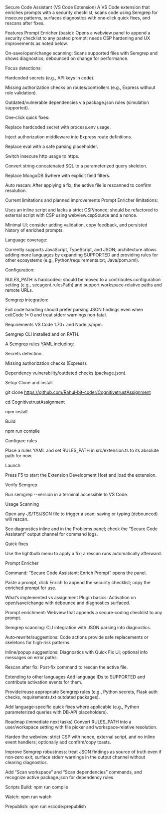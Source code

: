 Secure Code Assistant (VS Code Extension)
A VS Code extension that enriches prompts with a security checklist, scans code using Semgrep for insecure patterns, surfaces diagnostics with one‑click quick fixes, and rescans after fixes.

Features
Prompt Enricher (basic): Opens a webview panel to append a security checklist to any pasted prompt; needs CSP hardening and UX improvements as noted below.

On-save/open/change scanning: Scans supported files with Semgrep and shows diagnostics; debounced on change for performance.

Focus detections:

Hardcoded secrets (e.g., API keys in code).

Missing authorization checks on routes/controllers (e.g., Express without role validation).

Outdated/vulnerable dependencies via package.json rules (simulation supported).

One‑click quick fixes:

Replace hardcoded secret with process.env usage.

Inject authorization middleware into Express route definitions.

Replace eval with a safe parsing placeholder.

Switch insecure http usage to https.

Convert string‑concatenated SQL to a parameterized query skeleton.

Replace MongoDB $where with explicit field filters.

Auto rescan: After applying a fix, the active file is rescanned to confirm resolution.

Current limitations and planned improvements
Prompt Enricher limitations:

Uses an inline script and lacks a strict CSP/nonce; should be refactored to external script with CSP using webview.cspSource and a nonce.

Minimal UI; consider adding validation, copy feedback, and persisted history of enriched prompts.

Language coverage:

Currently supports JavaScript, TypeScript, and JSON; architecture allows adding more languages by expanding SUPPORTED and providing rules for other ecosystems (e.g., Python/requirements.txt, Java/pom.xml).

Configuration:

RULES_PATH is hardcoded; should be moved to a contributes.configuration setting (e.g., secagent.rulesPath) and support workspace‑relative paths and remote URLs.

Semgrep integration:

Exit code handling should prefer parsing JSON findings even when exitCode != 0 and treat stderr warnings non‑fatal.

Requirements
VS Code 1.70+ and Node.js/npm.

Semgrep CLI installed and on PATH.

A Semgrep rules YAML including:

Secrets detection.

Missing authorization checks (Express).

Dependency vulnerability/outdated checks (package.json).

Setup
Clone and install

git clone https://github.com/Rahul-bit-coder/CognitivetrustAssignment

cd CognitivetrustAssignment

npm install

Build

npm run compile

Configure rules

Place a rules YAML and set RULES_PATH in src/extension.ts to its absolute path for now.

Launch

Press F5 to start the Extension Development Host and load the extension.

Verify Semgrep

Run semgrep --version in a terminal accessible to VS Code.

Usage
Scanning

Open any JS/TS/JSON file to trigger a scan; saving or typing (debounced) will rescan.

See diagnostics inline and in the Problems panel; check the “Secure Code Assistant” output channel for command logs.

Quick fixes

Use the lightbulb menu to apply a fix; a rescan runs automatically afterward.

Prompt Enricher

Command: “Secure Code Assistant: Enrich Prompt” opens the panel.

Paste a prompt, click Enrich to append the security checklist; copy the enriched prompt for use.

What’s implemented vs assignment
Plugin basics: Activation on open/save/change with debounce and diagnostics surfaced.

Prompt enrichment: Webview that appends a secure‑coding checklist to any prompt.

Semgrep scanning: CLI integration with JSON parsing into diagnostics.

Auto‑rewrite/suggestions: Code actions provide safe replacements or skeletons for high‑risk patterns.

Inline/popup suggestions: Diagnostics with Quick Fix UI; optional info messages on error paths.

Rescan after fix: Post‑fix command to rescan the active file.

Extending to other languages
Add language IDs to SUPPORTED and contribute activation events for them.

Provide/reuse appropriate Semgrep rules (e.g., Python secrets, Flask auth checks, requirements.txt outdated packages).

Add language‑specific quick fixes where applicable (e.g., Python parameterized queries with DB‑API placeholders).

Roadmap (immediate next tasks)
Convert RULES_PATH into a user/workspace setting with file picker and workspace‑relative resolution.

Harden the webview: strict CSP with nonce, external script, and no inline event handlers; optionally add confirm/copy toasts.

Improve Semgrep robustness: treat JSON findings as source of truth even if non‑zero exit; surface stderr warnings in the output channel without clearing diagnostics.

Add “Scan workspace” and “Scan dependencies” commands, and recognize active package.json for dependency rules.

Scripts
Build: npm run compile

Watch: npm run watch

Prepublish: npm run vscode:prepublish



